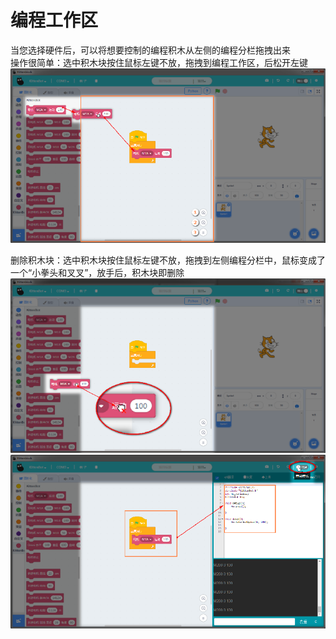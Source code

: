 # 编程工作区 

当您选择硬件后，可以将想要控制的编程积木从左侧的编程分栏拖拽出来   
操作很简单：选中积木块按住鼠标左键不放，拖拽到编程工作区，后松开左键
![](./images/J3.bmp)   
   
删除积木块：选中积木块按住鼠标左键不放，拖拽到左侧编程分栏中，鼠标变成了一个“小拳头和叉叉”，放手后，积木块即删除
![](./images/J3.1.bmp)
![](./images/J3.2.bmp)

